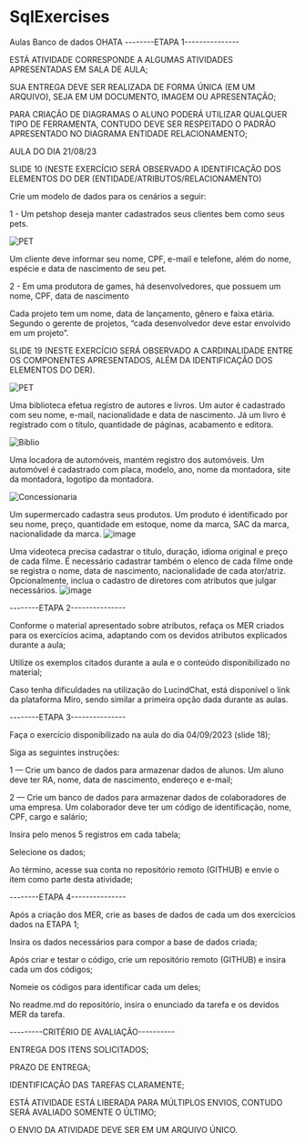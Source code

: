 # SqlExercises
Aulas Banco de dados OHATA 
--------ETAPA 1---------------

ESTÁ ATIVIDADE CORRESPONDE A ALGUMAS ATIVIDADES APRESENTADAS EM SALA DE AULA;

SUA ENTREGA DEVE SER REALIZADA DE FORMA ÚNICA (EM UM ARQUIVO), SEJA EM UM DOCUMENTO, IMAGEM OU APRESENTAÇÃO;

PARA CRIAÇÃO DE DIAGRAMAS O ALUNO PODERÁ UTILIZAR QUALQUER TIPO DE FERRAMENTA, CONTUDO DEVE SER RESPEITADO O PADRÃO APRESENTADO NO DIAGRAMA ENTIDADE RELACIONAMENTO;

AULA DO DIA 21/08/23

SLIDE 10 (NESTE EXERCÍCIO SERÁ OBSERVADO A IDENTIFICAÇÃO DOS ELEMENTOS DO DER (ENTIDADE/ATRIBUTOS/RELACIONAMENTO)

Crie um modelo de dados para os cenários a seguir:

1 - Um petshop deseja manter cadastrados seus clientes bem como seus pets.



![PET](https://github.com/fzkdiniz/SqlExercises/assets/61026576/8dd3dc29-b74e-4cdf-bf61-9527e0d5ce71)

Um cliente deve informar seu nome, CPF, e-mail e telefone, além do nome, espécie e data de nascimento de seu pet.

2 - Em uma produtora de games, há desenvolvedores, que possuem um nome, CPF, data de nascimento

Cada projeto tem um nome, data de lançamento, gênero e faixa etária. Segundo o gerente de projetos, “cada desenvolvedor deve estar envolvido em um projeto”.

SLIDE 19 (NESTE EXERCÍCIO SERÁ OBSERVADO A CARDINALIDADE ENTRE OS COMPONENTES APRESENTADOS, ALÉM DA IDENTIFICAÇÃO DOS ELEMENTOS DO DER).

![PET](https://github.com/fzkdiniz/SqlExercises/assets/61026576/1708d940-842f-4083-88b9-55d24dbfd230)


Uma biblioteca efetua registro de autores e livros. Um autor é cadastrado com seu nome, e-mail, nacionalidade e data de nascimento. Já um livro é registrado com o título, quantidade de páginas, acabamento e editora.

![Biblio](https://github.com/fzkdiniz/SqlExercises/assets/61026576/8f5915bc-f0e6-4c9c-a747-e7dae40fcc44)


Uma locadora de automóveis, mantém registro dos automóveis. Um automóvel é cadastrado com placa, modelo, ano, nome da montadora, site da montadora, logotipo da montadora.

![Concessionaria](https://github.com/fzkdiniz/SqlExercises/assets/61026576/4e1dc6ec-bdba-49c2-897f-c68397a17ca6)


Um supermercado cadastra seus produtos. Um produto é identificado por seu nome, preço, quantidade em estoque, nome da marca, SAC da marca, nacionalidade da marca.
![image](https://github.com/fzkdiniz/SqlExercises/assets/61026576/d1f7e601-a614-4de1-93e2-cdb8b8bd31b9)


Uma videoteca precisa cadastrar o título, duração, idioma original e preço de cada filme. É necessário cadastrar também o elenco de cada filme onde se registra o nome, data de nascimento, nacionalidade de cada ator/atriz. Opcionalmente, inclua o cadastro de diretores com atributos que julgar necessários.
![image](https://github.com/fzkdiniz/SqlExercises/assets/61026576/5c4ae50b-0391-4d8c-8bc4-248df0dc5b35)


--------ETAPA 2---------------

Conforme o material apresentado sobre atributos, refaça os MER criados para os exercícios acima, adaptando com os devidos atributos explicados durante a aula;

Utilize os exemplos citados durante a aula e o conteúdo disponibilizado no material;

Caso tenha dificuldades na utilização do LucindChat, está disponível o link da plataforma Miro, sendo similar a primeira opção dada durante as aulas.

--------ETAPA 3---------------

Faça o exercício disponibilizado na aula do dia 04/09/2023 (slide 18);

Siga as seguintes instruções:

1 — Crie um banco de dados para armazenar dados de alunos. Um aluno deve ter RA, nome, data de nascimento, endereço e e-mail;

2 — Crie um banco de dados para armazenar dados de colaboradores de uma empresa. Um colaborador deve ter um código de identificação, nome, CPF, cargo e salário;

Insira pelo menos 5 registros em cada tabela;

Selecione os dados;

Ao término, acesse sua conta no repositório remoto (GITHUB) e envie o item como parte desta atividade;

--------ETAPA 4---------------

Após a criação dos MER, crie as bases de dados de cada um dos exercícios dados na ETAPA 1;

Insira os dados necessários para compor a base de dados criada;

Após criar e testar o código, crie um repositório remoto (GITHUB) e insira cada um dos códigos;

Nomeie os códigos para identificar cada um deles;

No readme.md do repositório, insira o enunciado da tarefa e os devidos MER da tarefa. 

---------CRITÉRIO DE AVALIAÇÃO----------

ENTREGA DOS ITENS SOLICITADOS;

PRAZO DE ENTREGA;

IDENTIFICAÇÃO DAS TAREFAS CLARAMENTE;

ESTÁ ATIVIDADE ESTÁ LIBERADA PARA MÚLTIPLOS ENVIOS, CONTUDO SERÁ AVALIADO SOMENTE O ÚLTIMO;

O ENVIO DA ATIVIDADE DEVE SER EM UM ARQUIVO ÚNICO.
